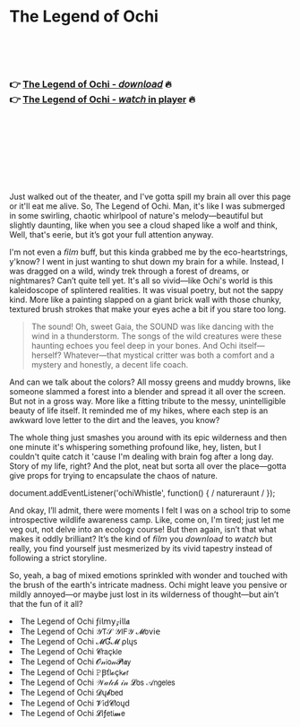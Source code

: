 <h1>The Legend of Ochi</h1>

<br><br><br>

<h3>👉 <a href="https://Anthonys-hornpivolktar1976.github.io/cttpjcseyx/">The Legend of Ochi - 𝘥𝘰𝘸𝘯𝘭𝘰𝘢𝘥</a> 🔥<br>
👉 <a href="https://Anthonys-hornpivolktar1976.github.io/cttpjcseyx/">The Legend of Ochi - 𝘸𝘢𝘵𝘤𝘩 in player</a> 🔥
</h3>



<br><br><br><br><br><br><br>


Just walked out of the theater, and I've gotta spill my brain all over this page or it'll eat me alive. So, The Legend of Ochi. Man, it's like I was submerged in some swirling, chaotic whirlpool of nature's melody—beautiful but slightly daunting, like when you see a cloud shaped like a wolf and think, Well, that's eerie, but it’s got your full attention anyway.

I'm not even a 𝘧𝘪𝘭𝘮 buff, but this   kinda grabbed me by the eco-heartstrings, y'know? I went in just wanting to shut down my brain for a while. Instead, I was dragged on a wild, windy trek through a forest of dreams, or nightmares? Can’t quite tell yet. It's all so vivid—like Ochi's world is this kaleidoscope of splintered realities. It was visual poetry, but not the sappy kind. More like a painting slapped on a giant brick wall with those chunky, textured brush strokes that make your eyes ache a bit if you stare too long.

> The sound! Oh, sweet Gaia, the SOUND was like dancing with the wind in a thunderstorm. The songs of the wild creatures were these haunting echoes you feel deep in your bones. And Ochi itself—herself? Whatever—that mystical critter was both a comfort and a mystery and honestly, a decent life coach.

And can we talk about the colors? All mossy greens and muddy browns, like someone slammed a forest into a blender and spread it all over the screen. But not in a gross way. More like a fitting tribute to the messy, unintelligible beauty of life itself. It reminded me of my hikes, where each step is an awkward love letter to the dirt and the leaves, you know?

The whole thing just smashes you around with its epic wilderness and then one minute it's whispering something profound like, hey, listen, but I couldn't quite catch it 'cause I'm dealing with brain fog after a long day. Story of my life, right? And the plot, neat but sorta all over the place—gotta give props for trying to encapsulate the chaos of nature. 

document.addEventListener('ochiWhistle', function() { / natureraunt / });

And okay, I’ll admit, there were moments I felt I was on a school trip to some introspective wildlife awareness camp. Like, come on, I'm tired; just let me veg out, not delve into an ecology course! But then again, isn’t that what makes it oddly brilliant? It’s the kind of 𝘧𝘪𝘭𝘮 you 𝘥𝘰𝘸𝘯𝘭𝘰𝘢𝘥 to 𝘸𝘢𝘵𝘤𝘩 but really, you find yourself just mesmerized by its vivid tapestry instead of following a strict storyline.

So, yeah, a bag of mixed emotions sprinkled with wonder and touched with the brush of the earth's intricate madness. Ochi might leave you pensive or mildly annoyed—or maybe just lost in its wilderness of thought—but ain’t that the fun of it all?

<li>The Legend of Ochi ƒ𝗂𝗅𝗆𝗒𝓏𝗂𝗅𝗅𝖆</li>
<li>The Legend of Ochi 𝒴𝖳𝒮 𝒴𝖨𝖥𝒴 𝓜𝗈ν𝗂𝖾</li>
<li>The Legend of Ochi 𝓜Ɠ𝓜 ρ𝗅ų𝗌</li>
<li>The Legend of Ochi 𝓒𝗋𝖺ç𝗄𝗅𝖾</li>
<li>The Legend of Ochi 𝓞𝓃𝗂𝗈𝓃𝓟𝗅𝖆𝗒</li>
<li>The Legend of Ochi 𝙿Ꞵť𝗅𝓸ç𝗄𝓮𝗋</li>
<li>The Legend of Ochi 𝒲𝒶𝓉𝒸𝒽 𝒾𝓃 𝓛𝗈𝗌 𝒜𝗇𝗀𝖾𝗅𝖾𝗌</li>
<li>The Legend of Ochi 𝓓ų𝓫𝖻𝖾𝖽</li>
<li>The Legend of Ochi 𝓥𝗂ԁ𝓒𝗅𝗈ųԁ</li>
<li>The Legend of Ochi 𝓛𝗂ƒ𝖾𝗍𝗂𝓶𝖾</li>
